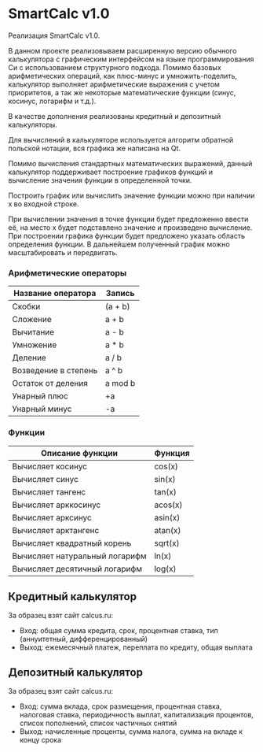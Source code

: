 # SmartCalc v1.0

Реализация SmartCalc v1.0.

В данном проекте реализовываем расширенную версию обычного калькулятора с графическим интерфейсом на языке программирования Си с использованием структурного подхода. 
Помимо базовых арифметических операций, как плюс-минус и умножить-поделить, калькулятор выполняет арифметические выражения с учетом приоритетов, а так же некоторые математические функции (синус, косинус, логарифм и т.д.). 

В качестве дополнения реализованы кредитный и депозитный калькуляторы.

Для вычислений в калькуляторе используется алгоритм обратной польской нотации, вся графика же написана на Qt.

Помимо вычисления стандартных математических выражений, данный калькулятор поддерживает построение графиков функций и вычисление значения функции в определенной точки.

Построить график или вычислить значение функции можно при наличии x во входной строке.

При вычислении значения в точке функции будет предложенно ввести её, на место x будет подставлено значение и произведено вычисление.
При построении графика функции будет предложено указать область определения функции. В дальнейшем полученный график можно масштабировать и передвигать.

### **Арифметические операторы**

| Название оператора | Запись|
| ------ | ------ |
| Скобки | (a + b) |
| Сложение | a + b | 
| Вычитание | a - b |
| Умножение | a * b |
| Деление | a / b |
| Возведение в степень | a ^ b |
| Остаток от деления | a mod b |
| Унарный плюс | +a |
| Унарный минус | -a |

### **Функции**
  
| Описание функции | Функция |   
| ---------------- | ------- |  
| Вычисляет косинус | cos(x) |   
| Вычисляет синус | sin(x) |  
| Вычисляет тангенс | tan(x) |  
| Вычисляет арккосинус | acos(x) | 
| Вычисляет арксинус | asin(x) | 
| Вычисляет арктангенс | atan(x) |
| Вычисляет квадратный корень | sqrt(x) |
| Вычисляет натуральный логарифм | ln(x) | 
| Вычисляет десятичный логарифм | log(x) |

## Кредитный калькулятор

За образец взят сайт  calcus.ru:
 - Вход: общая сумма кредита, срок, процентная ставка, тип (аннуитетный, дифференцированный)
 - Выход: ежемесячный платеж, переплата по кредиту, общая выплата

## Депозитный калькулятор

За образец взят сайт  calcus.ru:
 - Вход: сумма вклада, срок размещения, процентная ставка, налоговая ставка, периодичность выплат, капитализация процентов, список пополнений, список частичных снятий
 - Выход: начисленные проценты, сумма налога, сумма на вкладе к концу срока
